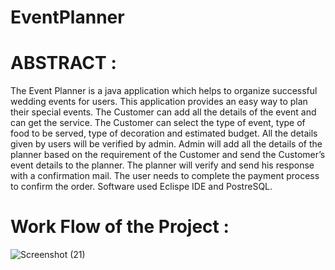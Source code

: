 # EventPlanner


# ABSTRACT : 

The Event Planner is a java application which helps to organize successful wedding events for users. This application provides an easy way to plan their special events. The Customer can add all the details of the event and can get the service. The Customer can select the type of event, type of food to be served, type of decoration and estimated budget. All the details given by users will be verified by admin. Admin will add all the details of the planner based on the requirement of the Customer and send the Customer’s event details to the planner. The planner will verify and send his response with a confirmation mail. The user needs to complete the payment process to confirm the order. Software used Eclispe IDE and PostreSQL.


# Work Flow of the Project :

![Screenshot (21)](https://user-images.githubusercontent.com/93966925/160175394-f9286200-845c-4e15-adc5-7b9a5c5d25db.png)
